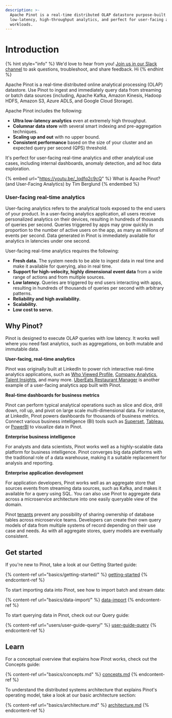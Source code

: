 ```yaml
---
description: >-
  Apache Pinot is a real-time distributed OLAP datastore purpose-built for
  low-latency, high-throughput analytics, and perfect for user-facing analytical
  workloads.
---
```


# Introduction

{% hint style="info" %}
We'd love to hear from you! [Join us in our Slack channel](https://communityinviter.com/apps/apache-pinot/apache-pinot) to ask questions, troubleshoot, and share feedback. Hi
{% endhint %}

Apache Pinot is a real-time distributed online analytical processing (OLAP) datastore. Use Pinot to ingest and immediately query data from streaming or batch data sources (including, Apache Kafka, Amazon Kinesis, Hadoop HDFS, Amazon S3, Azure ADLS, and Google Cloud Storage).

Apache Pinot includes the following:

* **Ultra low-latency analytics** even at extremely high throughput.
* **Columnar data store** with several smart indexing and pre-aggregation techniques.
* **Scaling up and out** with no upper bound.
* **Consistent performance** based on the size of your cluster and an expected query per second (QPS) threshold.

It's perfect for user-facing real-time analytics and other analytical use cases, including internal dashboards, anomaly detection, and ad hoc data exploration.

{% embed url="https://youtu.be/_lqdfq2c9cQ" %}
What is Apache Pinot? (and User-Facing Analytics) by Tim Berglund
{% endembed %}

### User-facing real-time analytics

User-facing analytics refers to the analytical tools exposed to the end users of your product. In a user-facing analytics application, all users receive personalized analytics on their devices, resulting in hundreds of thousands of queries per second. Queries triggered by apps may grow quickly in proportion to the number of active users on the app, as many as millions of events per second. Data generated in Pinot is immediately available for analytics in latencies under one second.

User-facing real-time analytics requires the following:

* **Fresh data.** The system needs to be able to ingest data in real time and make it available for querying, also in real time.
* **Support for high-velocity, highly dimensional event data** from a wide range of actions and from multiple sources.
* **Low latency.** Queries are triggered by end users interacting with apps, resulting in hundreds of thousands of queries per second with arbitrary patterns.
* **Reliability and high availability.**
* **Scalability.**
* **Low cost to serve.**

## Why Pinot?

Pinot is designed to execute OLAP queries with low latency. It works well where you need fast analytics, such as aggregations, on both mutable and immutable data.

**User-facing, real-time analytics**

Pinot was originally built at LinkedIn to power rich interactive real-time analytics applications, such as [Who Viewed Profile](https://www.linkedin.com/me/profile-views/urn:li:wvmp:summary/), [Company Analytics](https://www.linkedin.com/company/linkedin/insights/), [Talent Insights](https://business.linkedin.com/talent-solutions/talent-insights), and many more. [UberEats Restaurant Manager](https://eng.uber.com/restaurant-manager/) is another example of a user-facing analytics app built with Pinot.

**Real-time dashboards for business metrics**

Pinot can perform typical analytical operations such as slice and dice, drill down, roll up, and pivot on large scale multi-dimensional data. For instance, at LinkedIn, Pinot powers dashboards for thousands of business metrics. Connect various business intelligence (BI) tools such as [Superset](https://superset.apache.org/docs/intro/), [Tableau](https://www.tableau.com/resource/business-intelligence), or [PowerBI](https://powerbi.microsoft.com/en-us/) to visualize data in Pinot.

**Enterprise business intelligence**

For analysts and data scientists, Pinot works well as a highly-scalable data platform for business intelligence. Pinot converges big data platforms with the traditional role of a data warehouse, making it a suitable replacement for analysis and reporting.

**Enterprise application development**

For application developers, Pinot works well as an aggregate store that sources events from streaming data sources, such as Kafka, and makes it available for a query using SQL. You can also use Pinot to aggregate data across a microservice architecture into one easily queryable view of the domain.

Pinot [tenants](https://docs.pinot.apache.org/basics/components/tenant) prevent any possibility of sharing ownership of database tables across microservice teams. Developers can create their own query models of data from multiple systems of record depending on their use case and needs. As with all aggregate stores, query models are eventually consistent.

## Get started

If you're new to Pinot, take a look at our Getting Started guide:

{% content-ref url="basics/getting-started/" %}
[getting-started](basics/getting-started/)
{% endcontent-ref %}

To start importing data into Pinot, see how to import batch and stream data:

{% content-ref url="basics/data-import/" %}
[data-import](basics/data-import/)
{% endcontent-ref %}

To start querying data in Pinot, check out our Query guide:

{% content-ref url="users/user-guide-query/" %}
[user-guide-query](users/user-guide-query/)
{% endcontent-ref %}

## Learn

For a conceptual overview that explains how Pinot works, check out the Concepts guide:

{% content-ref url="basics/concepts.md" %}
[concepts.md](basics/concepts.md)
{% endcontent-ref %}

To understand the distributed systems architecture that explains Pinot's operating model, take a look at our basic architecture section:

{% content-ref url="basics/architecture.md" %}
[architecture.md](basics/architecture.md)
{% endcontent-ref %}
